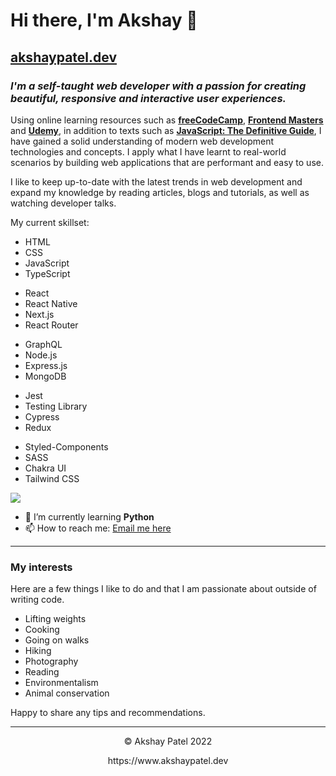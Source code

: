 # Hi there, I'm Akshay 👋

## [akshaypatel.dev](https://www.akshaypatel.dev/)

### *I'm a self-taught web developer with a passion for creating beautiful, responsive and interactive user experiences.*


Using online learning resources such as [**freeCodeCamp**](https://www.freecodecamp.org/), [**Frontend Masters**](https://frontendmasters.com/) and [**Udemy**](https://www.udemy.com/), in addition to texts such as [**JavaScript: The Definitive Guide**](https://www.oreilly.com/library/view/javascript-the-definitive/9781491952016/), I have gained a solid understanding of modern web development technologies and concepts. I apply what I have learnt to real-world scenarios by building web applications that are performant and easy to use.


I like to keep up-to-date with the latest trends in web development and expand my knowledge by reading articles, blogs and tutorials, as well as watching developer talks.


My current skillset:
<p>
	<ul>
		<li>HTML</li>
		<li>CSS</li>
		<li>JavaScript</li>
		<li>TypeScript</li>
	</ul>
	<ul>
		<li>React</li>
		<li>React Native</li>
		<li>Next.js</li>
		<li>React Router</li>
	</ul>
	<ul>
		<li>GraphQL</li>
		<li>Node.js</li>
		<li>Express.js</li>
		<li>MongoDB</li>
	</ul>
	<ul>
		<li>Jest</li>
		<li>Testing Library</li>
		<li>Cypress</li>
		<li>Redux</li>
	</ul>
	<ul>
		<li>Styled-Components</li>
		<li>SASS</li>
		<li>Chakra UI</li>
		<li>Tailwind CSS</li>
	</ul>
</p>

<img align="center" src="https://github-readme-stats.vercel.app/api/top-langs/?username=akshaypatel99&layout=compact&theme=prussian&hide_border=true" />

- 🌱 I’m currently learning **Python**
- 📫 How to reach me: [Email me here](https://www.akshaypatel.dev/contact)

---
<h3>My interests</h3>
<p>
	Here are a few things I like to do and that I am passionate
	about outside of writing code.
</p>
<ul className='tech-list'>
	<li>Lifting weights</li>
	<li>Cooking</li>
	<li>Going on walks</li>
	<li>Hiking</li>
	<li>Photography</li>
	<li>Reading</li>
	<li>Environmentalism</li>
	<li>Animal conservation</li>
</ul>
<p>Happy to share any tips and recommendations.</p>

---
<p align="center"> © Akshay Patel 2022</p>
<p align="center">
https://www.akshaypatel.dev
</p>

<!--
**akshaypatel99/akshaypatel99** is a ✨ _special_ ✨ repository because its `README.md` (this file) appears on your GitHub profile.

Here are some ideas to get you started:

- 🔭 I’m currently working on ...
- 🌱 I’m currently learning ...
- 👯 I’m looking to collaborate on ...
- 🤔 I’m looking for help with ...
- 💬 Ask me about ...
- 📫 How to reach me: ...
- 😄 Pronouns: ...
- ⚡ Fun fact: ...
-->

